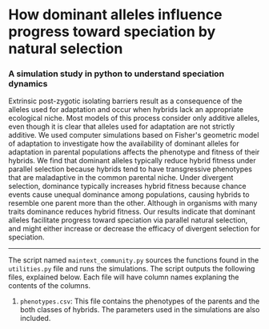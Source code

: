 # How dominant alleles influence progress toward speciation by natural selection
### A simulation study in python to understand speciation dynamics

Extrinsic post-zygotic isolating barriers result as a consequence of the alleles used for adaptation and occur when hybrids lack an appropriate ecological niche. Most models of this process consider only additive alleles, even though it is clear that alleles used for adaptation are not strictly additive. We used computer simulations based on Fisher's geometric model of adaptation to investigate how the availability of dominant alleles for adaptation in parental populations affects the phenotype and fitness of their hybrids. We find that dominant alleles typically reduce hybrid fitness under parallel selection because hybrids tend to have transgressive phenotypes that are maladaptive in the common parental niche. Under divergent selection, dominance typically increases hybrid fitness because chance events cause unequal dominance among populations, causing hybrids to resemble one parent more than the other. Although in organisms with many traits dominance reduces hybrid fitness. Our results indicate that dominant alleles facilitate progress toward speciation via parallel natural selection, and might either increase or decrease the efficacy of divergent selection for speciation.

---------------------------------------------------------------------

The script named `maintext_community.py` sources the functions found in the `utilities.py` file and runs the simulations. The script outputs the following files, explained below. Each file will have column names explaning the contents of the columns.
1. `phenotypes.csv`: This file contains the phenotypes of the parents and the both classes of hybrids. The parameters used in the simulations are also included. 
